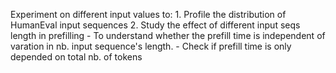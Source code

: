 Experiment on different input values to:
	1. Profile the distribution of HumanEval input sequences
	2. Study the effect of different input seqs length in prefilling
		- To understand whether the prefill time is independent of varation in nb. input sequence's length.
		- Check if prefill time is only depended on total nb. of tokens
